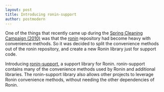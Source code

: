 ```yaml
---
layout: post
title: Introducing ronin-support
author: postmodern
---
```


One of the things that recently came up during the
[Spring Cleaning Campaign (2010)](/blog/2010/01/12/spring-cleaning.html)
was that the [ronin](https://github.com/ronin-ruby/ronin) repository had
become heavy with convenience methods. So it was decided to split the
convenience methods out of the ronin repository, and create a new
Ronin library just for support code.

Introducing [ronin-support](https://github.com/ronin-ruby/ronin-support),
a support library for Ronin. ronin-support contains many of the convenience
methods used by Ronin and additional libraries. The ronin-support library
also allows other projects to leverage Ronin convenience methods, without
needing the other dependencies of Ronin.

